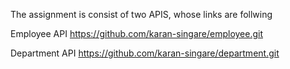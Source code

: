 The assignment is consist of two APIS, whose links are follwing

Employee API
https://github.com/karan-singare/employee.git

Department API
https://github.com/karan-singare/department.git

